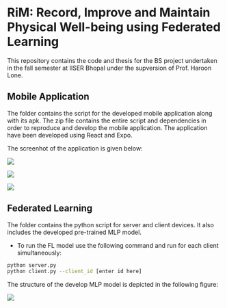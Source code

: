 # RiM: Record, Improve and Maintain Physical Well-being using Federated Learning

This repository contains the code and thesis for the BS project undertaken in the fall semester at IISER Bhopal under the supversion of Prof. Haroon Lone.

## Mobile Application
The folder contains the script for the developed mobile application along with its apk. The zip file contains the entire script and dependencies in order to reproduce and develop the mobile application. The application have been developed using React and Expo. 

The screenhot of the application is given below:

![](images/environment.png)


![](images/result.png)


![](images/result.png)


## Federated Learning
The folder contains the python script for server and client devices. It also includes the developed pre-trained MLP model. 

- To run the FL model use the following command and run for each client simultaneously:

```bash
python server.py
python client.py --client_id [enter id here]
```

The structure of the develop MLP model is depicted in the following figure:

![](images/result.png)


